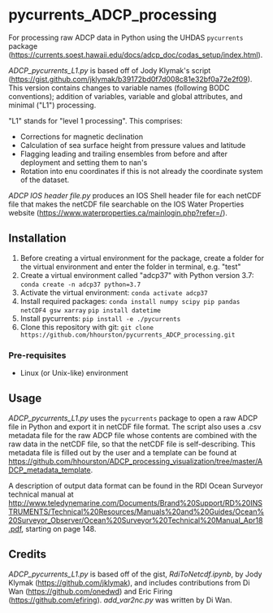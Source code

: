 # pycurrents_ADCP_processing

For processing raw ADCP data in Python using the UHDAS `pycurrents` package (https://currents.soest.hawaii.edu/docs/adcp_doc/codas_setup/index.html).

*ADCP_pycurrents_L1.py* is based off of Jody Klymak's script (https://gist.github.com/jklymak/b39172bd0f7d008c81e32bf0a72e2f09). This version contains changes to variable names (following BODC conventions); addition of variables, variable and global attributes, and minimal ("L1") processing.  

"L1" stands for "level 1 processing". This comprises:
* Corrections for magnetic declination
* Calculation of sea surface height from pressure values and latitude
* Flagging leading and trailing ensembles from before and after deployment and setting them to nan's
* Rotation into enu coordinates if this is not already the coordinate system of the dataset.

*ADCP IOS header file.py* produces an IOS Shell header file for each netCDF file that makes the netCDF file searchable on the IOS Water Properties website (https://www.waterproperties.ca/mainlogin.php?refer=/). 

## Installation
1. Before creating a virtual environment for the package, create a folder for the virtual environment and enter the folder in terminal, e.g. "test"
2. Create a virtual environment called "adcp37" with Python version 3.7:
        `conda create -n adcp37 python=3.7`
3. Activate the virtual environment:
        `conda activate adcp37`
4. Install required packages:
        `conda install numpy scipy pip pandas netCDF4 gsw xarray`
        `pip install datetime`
5. Install pycurrents:
        `pip install -e ./pycurrents`
6. Clone this repository with git:
        `git clone https://github.com/hhourston/pycurrents_ADCP_processing.git`
    
### Pre-requisites
* Linux (or Unix-like) environment

## Usage
*ADCP_pycurrents_L1.py* uses the `pycurrents` package to open a raw ADCP file in Python and export it in netCDF file format. The script also uses a .csv metadata file for the raw ADCP file whose contents are combined with the raw data in the netCDF file, so that the netCDF file is self-describing. This metadata file is filled out by the user and a template can be found at https://github.com/hhourston/ADCP_processing_visualization/tree/master/ADCP_metadata_template. 

A description of output data format can be found in the RDI Ocean Surveyor technical manual at http://www.teledynemarine.com/Documents/Brand%20Support/RD%20INSTRUMENTS/Technical%20Resources/Manuals%20and%20Guides/Ocean%20Surveyor_Observer/Ocean%20Surveyor%20Technical%20Manual_Apr18.pdf, starting on page 148.

## Credits
*ADCP_pycurrents_L1.py* is based off of the gist, *RdiToNetcdf.ipynb*, by Jody Klymak (https://github.com/jklymak), and includes contributions from Di Wan (https://github.com/onedwd) and Eric Firing (https://github.com/efiring). *add_var2nc.py* was written by Di Wan. 
